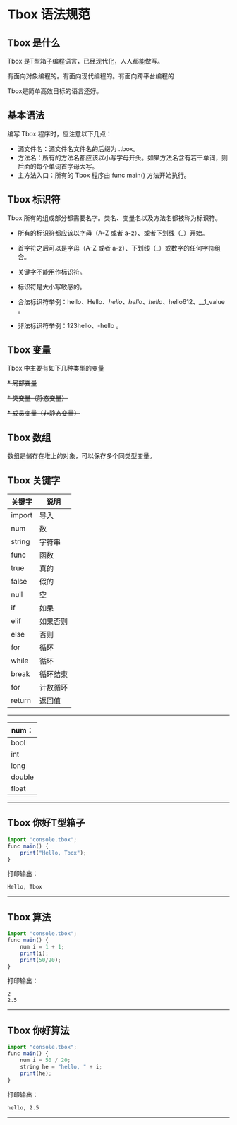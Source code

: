 # Tbox 语法规范

## Tbox 是什么
Tbox 是T型箱子编程语言，已经现代化，人人都能做写。

有面向对象编程的。有面向现代编程的。有面向跨平台编程的

Tbox是简单高效目标的语言还好。


## 基本语法

编写 Tbox 程序时，应注意以下几点：
* 源文件名：源文件名文件名的后缀为 .tbox。
* 方法名：所有的方法名都应该以小写字母开头。如果方法名含有若干单词，则后面的每个单词首字母大写。
* 主方法入口：所有的 Tbox 程序由  func main() 方法开始执行。

## Tbox 标识符
Tbox 所有的组成部分都需要名字。类名、变量名以及方法名都被称为标识符。

* 所有的标识符都应该以字母（A-Z 或者 a-z）、或者下划线（_）开始。

* 首字符之后可以是字母（A-Z 或者 a-z）、下划线（_）或数字的任何字符组合。

* 关键字不能用作标识符。

* 标识符是大小写敏感的。

* 合法标识符举例：hello、Hello、_hello、hello_、_hello_、hello612、__1_value 。

* 非法标识符举例：123hello、-hello 。

## Tbox 变量
Tbox 中主要有如下几种类型的变量

~~* 局部变量~~

~~* 类变量（静态变量）~~

~~* 成员变量（非静态变量）~~

## Tbox 数组
数组是储存在堆上的对象，可以保存多个同类型变量。


## Tbox 关键字

关键字|说明
-|-
import|导入
num|数
string|字符串
func|函数
true|真的
false|假的
null|空
if|如果
elif|如果否则
else|否则
for|循环
while|循环
break|循环结束
for|计数循环
return|返回值

---

|num：|
|-|
|bool|
|int|
|long|
|double|
|float|











---
## Tbox 你好T型箱子
```javascript
import "console.tbox";
func main() {
	print("Hello, Tbox");
}
```
打印输出：

```
Hello, Tbox
```
----
## Tbox 算法
```javascript
import "console.tbox";
func main() {
	num i = 1 + 1;
	print(i);
	print(50/20);
}
```
打印输出：

```
2
2.5
```
----
## Tbox 你好算法
```javascript
import "console.tbox";
func main() {
	num i = 50 / 20;
	string he = "hello, " + i;
	print(he);
}
```
打印输出：

```
hello, 2.5
```
---

